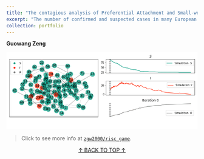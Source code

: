 ```yaml
---
title: "The contagious analysis of Preferential Attachment and Small-world networks based on the SIR model"
excerpt: "The number of confirmed and suspected cases in many European countries has risen rapidly since the outbreak of the new coronavirus. At present, no good treatment measures have been found, how to take effective preventive and control measures quickly is still an urgent task. Based on the infectious disease dynamics SIR model, this study studies the rate of spread of different intensity prevention and control measures in the two network models and provides suggestions for the policy makers of a new round of prevention and control strategies.<br/>![SIR](/images/sir.gif)"
collection: portfolio
---
```

<a id="top"></a>

**Guowang Zeng**

![SIR](/images/sir.gif)

> Click to see more info at [`zgw2000/risc_game`](https://github.com/zgw2000/risc_game "see it on Github").

[<center>↑ BACK TO TOP ↑</center>](#top)

  <script src="https://code.jquery.com/jquery-3.6.0.min.js"></script>
  <script>
    $(document).ready(function() {
      $('a[href="#top"]').click(function() {
        $('html, body').animate({ scrollTop: 0 }, 'slow');
        return false;
      });
    });
  </script>
